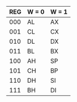 | REG | W = 0 | W = 1 |
|---|---|---|
| 000 | AL | AX |
| 001 | CL | CX |
| 010 | DL | DX |
| 011 | BL | BX |
| 100 | AH | SP |
| 101 | CH | BP |
| 110 | DH | SI |
| 111 | BH | DI |